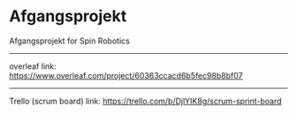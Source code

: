 # Afgangsprojekt
Afgangsprojekt for Spin Robotics
________________________________

overleaf link:
https://www.overleaf.com/project/60363ccacd6b5fec98b8bf07

________________________________

Trello (scrum board) link:
https://trello.com/b/DjlYIK8g/scrum-sprint-board